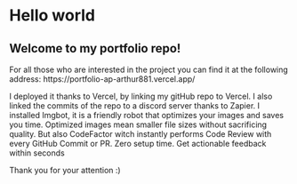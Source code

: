 <h1>Hello world</h1>
<h2>Welcome to my portfolio repo!</h2>

<p>For all those who are interested in the project you can find it at the following address: https://portfolio-ap-arthur881.vercel.app/</p>
I deployed it thanks to Vercel, by linking my gitHub repo to Vercel. I also linked the commits of the repo to a discord server thanks to Zapier. 
I installed Imgbot, it is a friendly robot that optimizes your images and saves you time. Optimized images mean smaller file sizes without sacrificing quality.
But also CodeFactor witch instantly performs Code Review with every GitHub Commit or PR. Zero setup time. Get actionable feedback within seconds

Thank you for your attention :)
